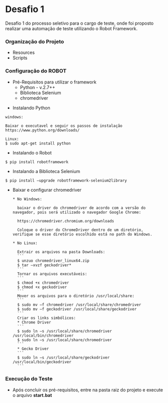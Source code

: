 # Desafio 1

Desafio 1 do processo seletivo para o cargo de teste, onde foi proposto realizar uma automação de teste utilizando o Robot Framework.

### Organização do Projeto ###

* Resources
* Scripts

### Configuração do ROBOT ###
* Pré-Requisitos para utilizar o framework
    * Python - v.2.7++
    * Biblioteca Selenium
    * chromedriver

- Instalando Python

```
windows:

Baixar o executavel e seguir os passos de instalação
https://www.python.org/downloads/

Linux:
$ sudo apt-get install python
```
- Instalando o Robot
```
$ pip install robotframework
```
- Instalando a Biblioteca Selenium
```
$ pip install –upgrade robotframework-selenium2library
```
* Baixar e configurar chromedriver
 
      * No Windows:
        
        baixar o driver do chromedriver de acordo com a versão do navegador, pois será utilizado o navegador Google Chrome:

        https://chromedriver.chromium.org/downloads

        Coloque o driver do ChromeDriver dentro de um diretório, verifique se esse diretório escolhido está no path do Windows.
     
      * No Linux:
        
        Extrair os arquivos na pasta Downloads:
        ```
        $ unzuo chromedriver_linux64.zip
        $ tar –xvzf geckodriver*
        ```
        Tornar os arquivos executáveis:
        ```
        $ chmod +x chromedriver
        $ chmod +x geckodriver
        ```
        Mover os arquivos para o diretório /usr/local/share:
        ```
        $ sudo mv –f chromedriver /usr/local/share/chromedriver
        $ sudo mv –f geckodriver /usr/local/share/geckodriver 
        ```
        Criar os links simbólicos:
        * Chrome Driver
        ```
        $ sudo ln –s /usr/local/share/chromedriver /usr/local/bin/chromedriver
        $ sudo ln –s /usr/local/share/chromedriver 
        ```
        * Gecko Driver
        ```
        $ sudo ln –s /usr/local/share/geckodriver /usr/local/bin/geckodriver
        ```
### Execução do Teste ###
  - Após concluir os pré-requisitos, entre na pasta raiz do projeto e execute o arquivo <b>start.bat<b>

